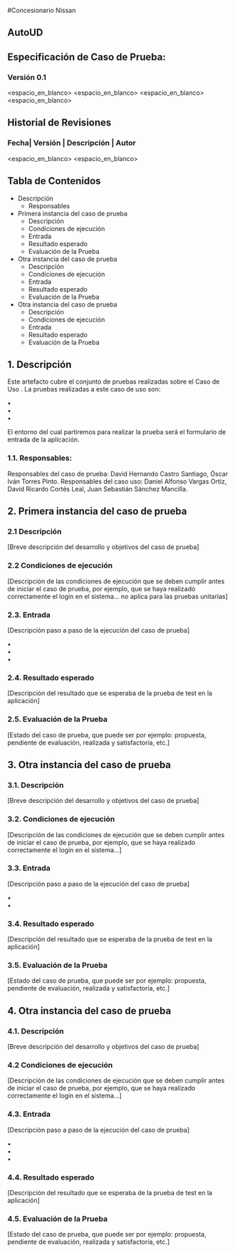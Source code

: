 #Concesionario Nissan 
## AutoUD
## Especificación de Caso de Prueba: <Nombre del caso de prueba> 
### Versión 0.1

<espacio_en_blanco>
<espacio_en_blanco>
<espacio_en_blanco>
<espacio_en_blanco>
## Historial de Revisiones

### Fecha|	Versión |	Descripción |	Autor

						
<espacio_en_blanco>
<espacio_en_blanco>			

## Tabla de Contenidos
 - Descripción
	- Responsables
- Primera instancia del caso de prueba
	- Descripción
	- Condiciones de ejecución
	- Entrada
	- Resultado esperado
	- Evaluación de la Prueba
- Otra instancia del caso de prueba
	- Descripción
	- Condiciones de ejecución
	- Entrada
	- Resultado esperado
	- Evaluación de la Prueba
- Otra instancia del caso de prueba
	- Descripción
	- Condiciones de ejecución
	- Entrada
	- Resultado esperado
	- Evaluación de la Prueba


## 1. Descripción
Este artefacto cubre el conjunto de pruebas realizadas sobre el Caso de Uso <Nombre del caso de uso>.
La pruebas realizadas a este caso de uso son:

•	 
•	
•	 

El entorno del cual partiremos para realizar la prueba será el  formulario de entrada de la aplicación.

### 1.1. Responsables:
Responsables del caso de prueba: David Hernando Castro Santiago, Óscar Iván Torres Pinto.
Responsables del caso uso: Daniel Alfonso Vargas Ortiz, David Ricardo Cortés Leal, Juan Sebastián Sánchez Mancilla.

## 2.	Primera instancia del caso de prueba

### 2.1	Descripción
[Breve descripción del desarrollo y objetivos del caso de prueba]

### 2.2	Condiciones de ejecución
[Descripción de las condiciones de ejecución que se deben cumplir antes de iniciar el caso de prueba, por ejemplo, que se haya realizado correctamente el login en el sistema… no aplica para las pruebas unitarias]

### 2.3.	Entrada
[Descripción paso a paso de la ejecución del caso de prueba] 

•	
•	 
•	
 
### 2.4.	Resultado esperado
[Descripción del resultado que se esperaba de la prueba de test en la aplicación]

### 2.5.	Evaluación de la Prueba
[Estado del caso de prueba, que puede ser por ejemplo: propuesta, pendiente de evaluación, realizada y satisfactoria, etc.]

## 3.	Otra instancia del caso de prueba
### 3.1.	Descripción
[Breve descripción del desarrollo y objetivos del caso de prueba]

### 3.2.	Condiciones de ejecución
[Descripción de las condiciones de ejecución que se deben cumplir antes de iniciar el caso de prueba, por ejemplo, que se haya realizado correctamente el login en el sistema...]

### 3.3.	Entrada
[Descripción paso a paso de la ejecución del caso de prueba] 

•	
•	 

### 3.4.	Resultado esperado
[Descripción del resultado que se esperaba de la prueba de test en la aplicación]

### 3.5.	Evaluación de la Prueba
[Estado del caso de prueba, que puede ser por ejemplo: propuesta, pendiente de evaluación, realizada y satisfactoria, etc.]


## 4.	Otra instancia del caso de prueba
### 4.1.	Descripción
[Breve descripción del desarrollo y objetivos del caso de prueba]

### 4.2	Condiciones de ejecución
[Descripción de las condiciones de ejecución que se deben cumplir antes de iniciar el caso de prueba, por ejemplo, que se haya realizado correctamente el login en el sistema...]

### 4.3.	Entrada
[Descripción paso a paso de la ejecución del caso de prueba] 

•	
•	 
•	

### 4.4.	Resultado esperado
[Descripción del resultado que se esperaba de la prueba de test en la aplicación]

### 4.5.	Evaluación de la Prueba
[Estado del caso de prueba, que puede ser por ejemplo: propuesta, pendiente de evaluación, realizada y satisfactoria, etc.]